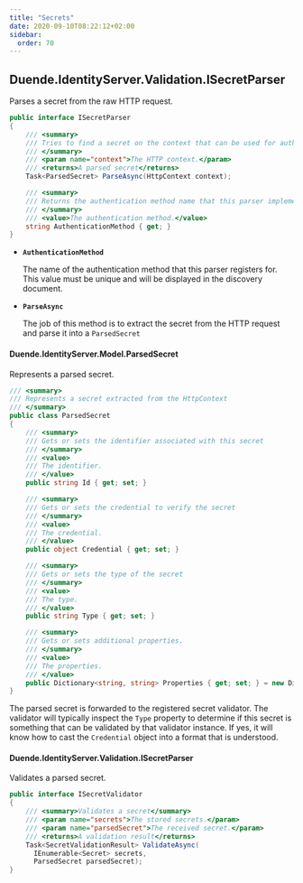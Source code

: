 ```yaml
---
title: "Secrets"
date: 2020-09-10T08:22:12+02:00
sidebar:
  order: 70
---
```


## Duende.IdentityServer.Validation.ISecretParser

Parses a secret from the raw HTTP request.

```cs
public interface ISecretParser
{
    /// <summary>
    /// Tries to find a secret on the context that can be used for authentication
    /// </summary>
    /// <param name="context">The HTTP context.</param>
    /// <returns>A parsed secret</returns>
    Task<ParsedSecret> ParseAsync(HttpContext context);

    /// <summary>
    /// Returns the authentication method name that this parser implements
    /// </summary>
    /// <value>The authentication method.</value>
    string AuthenticationMethod { get; }
}
```

* **`AuthenticationMethod`**

  The name of the authentication method that this parser registers for. This value must be unique and will be displayed
  in the discovery document.

* **`ParseAsync`**

  The job of this method is to extract the secret from the HTTP request and parse it into a `ParsedSecret`

#### Duende.IdentityServer.Model.ParsedSecret

Represents a parsed secret.

```cs
/// <summary>
/// Represents a secret extracted from the HttpContext
/// </summary>
public class ParsedSecret
{
    /// <summary>
    /// Gets or sets the identifier associated with this secret
    /// </summary>
    /// <value>
    /// The identifier.
    /// </value>
    public string Id { get; set; }

    /// <summary>
    /// Gets or sets the credential to verify the secret
    /// </summary>
    /// <value>
    /// The credential.
    /// </value>
    public object Credential { get; set; }

    /// <summary>
    /// Gets or sets the type of the secret
    /// </summary>
    /// <value>
    /// The type.
    /// </value>
    public string Type { get; set; }

    /// <summary>
    /// Gets or sets additional properties.
    /// </summary>
    /// <value>
    /// The properties.
    /// </value>
    public Dictionary<string, string> Properties { get; set; } = new Dictionary<string, string>();
}
```

The parsed secret is forwarded to the registered secret validator. The validator will typically inspect the `Type`
property to determine if this secret is something that can be validated by that validator instance. If yes, it will know
how to cast the `Credential` object into a format that is understood.

#### Duende.IdentityServer.Validation.ISecretParser

Validates a parsed secret.

```cs
public interface ISecretValidator
{
    /// <summary>Validates a secret</summary>
    /// <param name="secrets">The stored secrets.</param>
    /// <param name="parsedSecret">The received secret.</param>
    /// <returns>A validation result</returns>
    Task<SecretValidationResult> ValidateAsync(
      IEnumerable<Secret> secrets,
      ParsedSecret parsedSecret);
}
```